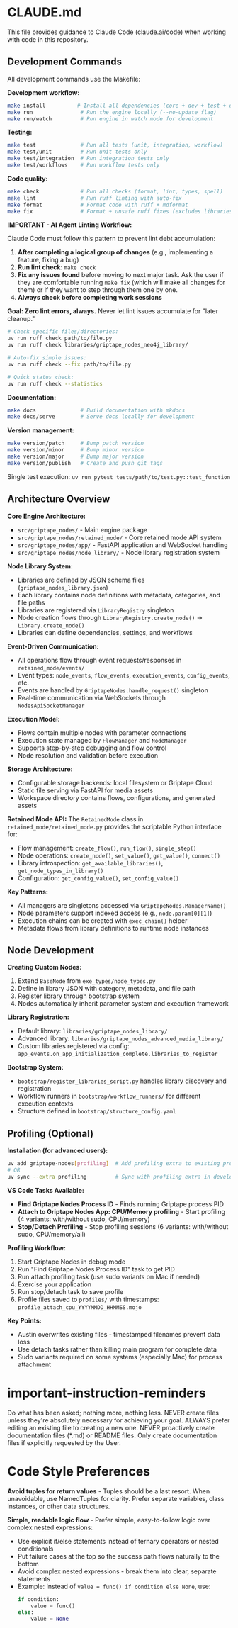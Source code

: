# CLAUDE.md

This file provides guidance to Claude Code (claude.ai/code) when working with code in this repository.

## Development Commands

All development commands use the Makefile:

**Development workflow:**

```bash
make install          # Install all dependencies (core + dev + test + docs)
make run               # Run the engine locally (--no-update flag)
make run/watch         # Run engine in watch mode for development
```

**Testing:**

```bash
make test              # Run all tests (unit, integration, workflow)
make test/unit         # Run unit tests only
make test/integration  # Run integration tests only
make test/workflows    # Run workflow tests only
```

**Code quality:**

```bash
make check             # Run all checks (format, lint, types, spell)
make lint              # Run ruff linting with auto-fix
make format            # Format code with ruff + mdformat
make fix               # Format + unsafe ruff fixes (excludes libraries/tests)
```

**IMPORTANT - AI Agent Linting Workflow:**

Claude Code must follow this pattern to prevent lint debt accumulation:

1. **After completing a logical group of changes** (e.g., implementing a feature, fixing a bug)
1. **Run lint check**: `make check`
1. **Fix any issues found** before moving to next major task. Ask the user if they are comfortable running `make fix` (which will make all changes for them) or if they want to step through them one by one.
1. **Always check before completing work sessions**

**Goal: Zero lint errors, always.** Never let lint issues accumulate for "later cleanup."

```bash
# Check specific files/directories:
uv run ruff check path/to/file.py
uv run ruff check libraries/griptape_nodes_neo4j_library/

# Auto-fix simple issues:
uv run ruff check --fix path/to/file.py

# Quick status check:
uv run ruff check --statistics
```

**Documentation:**

```bash
make docs              # Build documentation with mkdocs
make docs/serve        # Serve docs locally for development
```

**Version management:**

```bash
make version/patch     # Bump patch version
make version/minor     # Bump minor version 
make version/major     # Bump major version
make version/publish   # Create and push git tags
```

Single test execution: `uv run pytest tests/path/to/test.py::test_function`

## Architecture Overview

**Core Engine Architecture:**

- `src/griptape_nodes/` - Main engine package
- `src/griptape_nodes/retained_mode/` - Core retained mode API system
- `src/griptape_nodes/app/` - FastAPI application and WebSocket handling
- `src/griptape_nodes/node_library/` - Node library registration system

**Node Library System:**

- Libraries are defined by JSON schema files (`griptape_nodes_library.json`)
- Each library contains node definitions with metadata, categories, and file paths
- Libraries are registered via `LibraryRegistry` singleton
- Node creation flows through `LibraryRegistry.create_node()` -> `Library.create_node()`
- Libraries can define dependencies, settings, and workflows

**Event-Driven Communication:**

- All operations flow through event requests/responses in `retained_mode/events/`
- Event types: `node_events`, `flow_events`, `execution_events`, `config_events`, etc.
- Events are handled by `GriptapeNodes.handle_request()` singleton
- Real-time communication via WebSockets through `NodesApiSocketManager`

**Execution Model:**

- Flows contain multiple nodes with parameter connections
- Execution state managed by `FlowManager` and `NodeManager`
- Supports step-by-step debugging and flow control
- Node resolution and validation before execution

**Storage Architecture:**

- Configurable storage backends: local filesystem or Griptape Cloud
- Static file serving via FastAPI for media assets
- Workspace directory contains flows, configurations, and generated assets

**Retained Mode API:**
The `RetainedMode` class in `retained_mode/retained_mode.py` provides the scriptable Python interface for:

- Flow management: `create_flow()`, `run_flow()`, `single_step()`
- Node operations: `create_node()`, `set_value()`, `get_value()`, `connect()`
- Library introspection: `get_available_libraries()`, `get_node_types_in_library()`
- Configuration: `get_config_value()`, `set_config_value()`

**Key Patterns:**

- All managers are singletons accessed via `GriptapeNodes.ManagerName()`
- Node parameters support indexed access (e.g., `node.param[0][1]`)
- Execution chains can be created with `exec_chain()` helper
- Metadata flows from library definitions to runtime node instances

## Node Development

**Creating Custom Nodes:**

1. Extend `BaseNode` from `exe_types/node_types.py`
1. Define in library JSON with category, metadata, and file path
1. Register library through bootstrap system
1. Nodes automatically inherit parameter system and execution framework

**Library Registration:**

- Default library: `libraries/griptape_nodes_library/`
- Advanced library: `libraries/griptape_nodes_advanced_media_library/`
- Custom libraries registered via config: `app_events.on_app_initialization_complete.libraries_to_register`

**Bootstrap System:**

- `bootstrap/register_libraries_script.py` handles library discovery and registration
- Workflow runners in `bootstrap/workflow_runners/` for different execution contexts
- Structure defined in `bootstrap/structure_config.yaml`

## Profiling (Optional)

**Installation (for advanced users):**

```bash
uv add griptape-nodes[profiling]  # Add profiling extra to existing project
# OR
uv sync --extra profiling         # Sync with profiling extra in development
```

**VS Code Tasks Available:**

- **Find Griptape Nodes Process ID** - Finds running Griptape process PID
- **Attach to Griptape Nodes App: CPU/Memory profiling** - Start profiling (4 variants: with/without sudo, CPU/memory)
- **Stop/Detach Profiling** - Stop profiling sessions (6 variants: with/without sudo, CPU/memory/all)

**Profiling Workflow:**

1. Start Griptape Nodes in debug mode
1. Run "Find Griptape Nodes Process ID" task to get PID
1. Run attach profiling task (use sudo variants on Mac if needed)
1. Exercise your application
1. Run stop/detach task to save profile
1. Profile files saved to `profiles/` with timestamps: `profile_attach_cpu_YYYYMMDD_HHMMSS.mojo`

**Key Points:**

- Austin overwrites existing files - timestamped filenames prevent data loss
- Use detach tasks rather than killing main program for complete data
- Sudo variants required on some systems (especially Mac) for process attachment

# important-instruction-reminders

Do what has been asked; nothing more, nothing less.
NEVER create files unless they're absolutely necessary for achieving your goal.
ALWAYS prefer editing an existing file to creating a new one.
NEVER proactively create documentation files (\*.md) or README files. Only create documentation files if explicitly requested by the User.

# Code Style Preferences

**Avoid tuples for return values** - Tuples should be a last resort. When unavoidable, use NamedTuples for clarity. Prefer separate variables, class instances, or other data structures.

**Simple, readable logic flow** - Prefer simple, easy-to-follow logic over complex nested expressions:
- Use explicit if/else statements instead of ternary operators or nested conditionals
- Put failure cases at the top so the success path flows naturally to the bottom
- Avoid complex nested expressions - break them into clear, separate statements
- Example: Instead of `value = func() if condition else None`, use:
  ```python
  if condition:
      value = func()
  else:
      value = None
  ```
